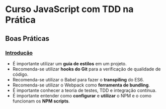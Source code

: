# Curso JavaScript com TDD na Prática

## Boas Práticas

### [Introdução](http://willianjusten.teachable.com/courses/103968/lectures/1573102)

* É importante utilizar um **guia de estilos** em um projeto.
* Recomenda-se utilizar **hooks do Git** para a verificação de qualidade de código.
* Recomenda-se utilizar o Babel para fazer o **transpiling** do ES6.
* Recomenda-se utilizar o Webpack como **ferramenta de bundling**.
* É importante conhecer a teoria de testes, TDD e integração contínua.
* É importante entender como **configurar** e **utilizar** o NPM e o como funcionam os **NPM scripts**.
